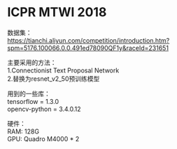 
ICPR MTWI 2018
===============================

数据集：\
https://tianchi.aliyun.com/competition/introduction.htm?spm=5176.100066.0.0.491ed78090QF1y&raceId=231651


主要采用的方法：\
1.Connectionist Text Proposal Network\
2.替换为resnet_v2_50预训练模型

用到的一些库：\
tensorflow      =         1.3.0\
opencv-python   =      3.4.0.12


硬件：\
RAM: 128G \
GPU: Quadro M4000 * 2

